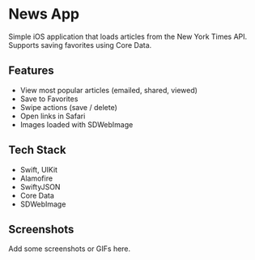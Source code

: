 # News App

Simple iOS application that loads articles from the New York Times API.  
Supports saving favorites using Core Data.

## Features
- View most popular articles (emailed, shared, viewed)
- Save to Favorites
- Swipe actions (save / delete)
- Open links in Safari
- Images loaded with SDWebImage

## Tech Stack
- Swift, UIKit
- Alamofire
- SwiftyJSON
- Core Data
- SDWebImage

## Screenshots
Add some screenshots or GIFs here.
